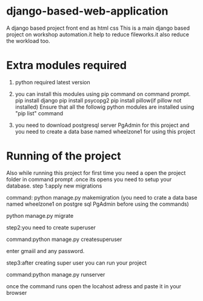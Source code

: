 # django-based-web-application
A django based project front end as html css
This is a main django based project on workshop automation.it help to reduce fileworks.it also reduce the workload too.

# Extra modules required

1) python required latest version

2) you can install this modules using pip command on command prompt.
   pip install django
   pip install psycopg2
   pip install pillow(if pillow not installed)
   Ensure that all the followig python modules are installed using "pip list" command

3) you need to download postgresql server PgAdmin for this project and you need to create a data base named wheelzone1 for using this project



# Running of the project

Also while running this project for first time you need a open the project folder in command prompt .once its opens you need to setup your database.
step 1:apply new migrations

command: python manage.py makemigration (you need to crate a data base named wheelzone1  on postgre sql PgAdmin before using the commands)

python manage.py migrate

step2:you need to create superuser

command:python manage.py createsuperuser

enter gmaiil and any password.

step3:after creating super user you can run your project

command:python manage.py runserver

once the command runs open the locahost adress and paste it in your browser



